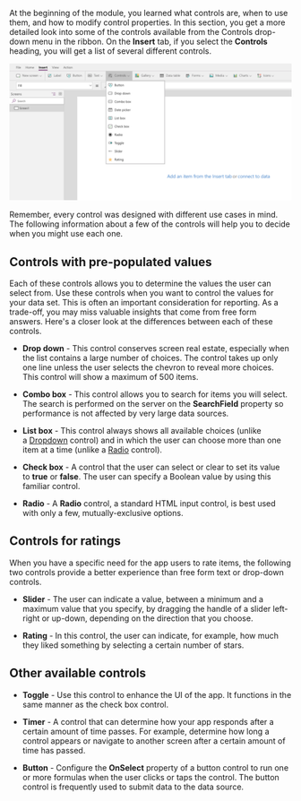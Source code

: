 At the beginning of the module, you learned what controls are, when to use them, and how to modify control properties. In this section, you get a more detailed look into some of the controls available from the Controls drop-down menu in the ribbon. On the **Insert** tab, if you select the **Controls** heading, you will get a list of several different controls.

![Controls View](../media/controlsview.png)

Remember, every control was designed with different use cases in mind. The following information about a few of the controls will help you to decide when you might use each one.

Controls with pre-populated values
----------------------------------

Each of these controls allows you to determine the values the user can
select from. Use these controls when you want to control the values for
your data set. This is often an important consideration for reporting.
As a trade-off, you may miss valuable insights that come from free form
answers. Here's a closer look at the differences between each of these controls.

-   **Drop down** - This control conserves screen real estate,
    especially when the list contains a large number of choices. The
    control takes up only one line unless the user selects the chevron
    to reveal more choices. This control will show a maximum of 500
    items.

-   **Combo box** - This control allows you to search for items
    you will select. The search is performed on the server on the
    **SearchField** property so performance is not affected by very large
    data sources.

-   **List box** - This control always shows all available choices
    (unlike
    a [Dropdown](https://docs.microsoft.com/powerapps/maker/canvas-apps/controls/control-drop-down) control)
    and in which the user can choose more than one item at a time
    (unlike a
    [Radio](https://docs.microsoft.com/powerapps/maker/canvas-apps/controls/control-radio) control).

-   **Check box** - A control that the user can select or clear to set
    its value to **true** or **false**. The user can specify a Boolean
    value by using this familiar control.

-   **Radio** - A **Radio** control, a standard HTML input control, is
    best used with only a few, mutually-exclusive options.

Controls for ratings
--------------------

When you have a specific need for the app users to rate items, the
following two controls provide a better experience than free form text
or drop-down controls.

-   **Slider** - The user can indicate a value, between a minimum and a
    maximum value that you specify, by dragging the handle of a slider
    left-right or up-down, depending on the direction that you choose.

-   **Rating** - In this control, the user can indicate, for example, how
    much they liked something by selecting a certain number of stars.

Other available controls
------------------------

-   **Toggle** - Use this control to enhance the UI of the app. It
    functions in the same manner as the check box control.

-   **Timer** - A control that can determine how your app responds after
    a certain amount of time passes. For example, determine how long a
    control appears or navigate to another screen after a certain amount
    of time has passed.

-   **Button** - Configure the **OnSelect** property of a button control to
    run one or more formulas when the user clicks or taps the control.
    The button control is frequently used to submit data to the data
    source. 
